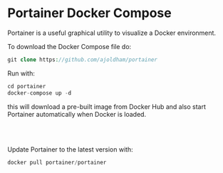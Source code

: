 Portainer Docker Compose
========================

Portainer is a useful graphical utility to visualize a Docker environment.

To download the Docker Compose file do:

```php
git clone https://github.com/ajoldham/portainer
```

Run with:
```php
cd portainer
docker-compose up -d
```

this will download a pre-built image from Docker Hub and also start Portainer automatically when Docker is loaded.

<br>
<br>

Update Portainer to the latest version with:  
```php
docker pull portainer/portainer
```

